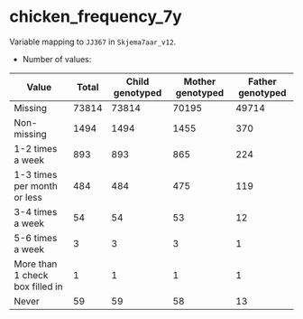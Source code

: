 # chicken_frequency_7y
Variable mapping to `JJ367` in `Skjema7aar_v12`.
- Number of values:

| Value | Total | Child genotyped | Mother genotyped | Father genotyped |
| ----- | ----- | --------------- | ---------------- | ---------------- |
| Missing | 73814 | 73814 | 70195 | 49714 |
| Non-missing | 1494 | 1494 | 1455 | 370 |
| 1-2 times a week | 893 | 893 | 865 |224 |
| 1-3 times per month or less | 484 | 484 | 475 |119 |
| 3-4 times a week | 54 | 54 | 53 |12 |
| 5-6 times a week | 3 | 3 | 3 |1 |
| More than 1 check box filled in | 1 | 1 | 1 |1 |
| Never | 59 | 59 | 58 |13 |



